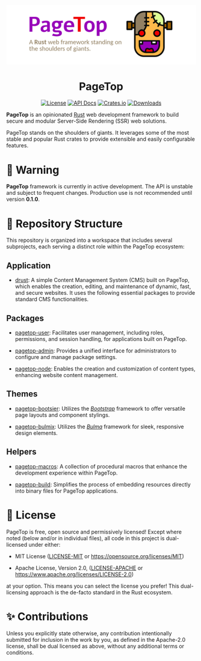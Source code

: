 <div align="center">

<img src="https://raw.githubusercontent.com/manuelcillero/pagetop/main/static/banner.png" />

<h1>PageTop</h1>

[![License](https://img.shields.io/badge/license-MIT%2FApache-blue.svg?style=for-the-badge)](#-license)
[![API Docs](https://img.shields.io/docsrs/pagetop?label=API%20Docs&style=for-the-badge&logo=Docs.rs)](https://docs.rs/pagetop)
[![Crates.io](https://img.shields.io/crates/v/pagetop.svg?style=for-the-badge&logo=ipfs)](https://crates.io/crates/pagetop)
[![Downloads](https://img.shields.io/crates/d/pagetop.svg?style=for-the-badge&logo=transmission)](https://crates.io/crates/pagetop)

</div>

**PageTop** is an opinionated [Rust](https://www.rust-lang.org) web development framework to build
secure and modular Server-Side Rendering (SSR) web solutions.

PageTop stands on the shoulders of giants. It leverages some of the most stable and popular Rust
crates to provide extensible and easily configurable features.

# 🚧 Warning

**PageTop** framework is currently in active development. The API is unstable and subject to
frequent changes. Production use is not recommended until version **0.1.0**.


# 📂 Repository Structure

This repository is organized into a workspace that includes several subprojects, each serving a
distinct role within the PageTop ecosystem:

## Application

* [drust](https://github.com/manuelcillero/pagetop/tree/main/drust):
  A simple Content Management System (CMS) built on PageTop, which enables the creation, editing,
  and maintenance of dynamic, fast, and secure websites. It uses the following essential packages to
  provide standard CMS functionalities.

## Packages

* [pagetop-user](https://github.com/manuelcillero/pagetop/tree/main/packages/pagetop-user):
  Facilitates user management, including roles, permissions, and session handling, for applications
  built on PageTop.

* [pagetop-admin](https://github.com/manuelcillero/pagetop/tree/main/packages/pagetop-admin):
  Provides a unified interface for administrators to configure and manage package settings.

* [pagetop-node](https://github.com/manuelcillero/pagetop/tree/main/packages/pagetop-node):
  Enables the creation and customization of content types, enhancing website content management.

## Themes

* [pagetop-bootsier](https://github.com/manuelcillero/pagetop/tree/main/packages/pagetop-bootsier):
  Utilizes the *[Bootstrap](https://getbootstrap.com/)* framework to offer versatile page layouts
  and component stylings.

* [pagetop-bulmix](https://github.com/manuelcillero/pagetop/tree/main/packages/pagetop-bulmix):
  Utilizes the *[Bulma](https://bulma.io/)* framework for sleek, responsive design elements.

## Helpers

* [pagetop-macros](https://github.com/manuelcillero/pagetop/tree/main/helpers/pagetop-macros):
  A collection of procedural macros that enhance the development experience within PageTop.

* [pagetop-build](https://github.com/manuelcillero/pagetop/tree/main/helpers/pagetop-build):
  Simplifies the process of embedding resources directly into binary files for PageTop applications.


# 📜 License

PageTop is free, open source and permissively licensed! Except where noted (below and/or in
individual files), all code in this project is dual-licensed under either:

  * MIT License
    ([LICENSE-MIT](LICENSE-MIT) or https://opensource.org/licenses/MIT)

  * Apache License, Version 2.0,
    ([LICENSE-APACHE](LICENSE-APACHE) or https://www.apache.org/licenses/LICENSE-2.0)

at your option. This means you can select the license you prefer! This dual-licensing approach is
the de-facto standard in the Rust ecosystem.


# ✨ Contributions

Unless you explicitly state otherwise, any contribution intentionally submitted for inclusion in the
work by you, as defined in the Apache-2.0 license, shall be dual licensed as above, without any
additional terms or conditions.
